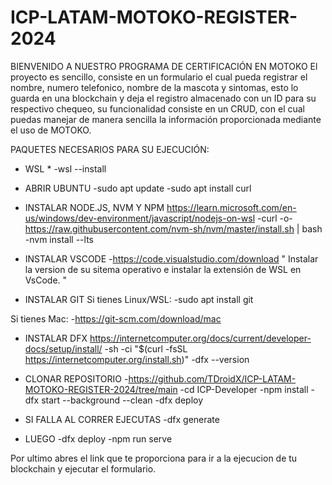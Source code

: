 # ICP-LATAM-MOTOKO-REGISTER-2024
BIENVENIDO A NUESTRO PROGRAMA DE CERTIFICACIÓN EN MOTOKO
El proyecto es sencillo, consiste en un formulario el cual pueda registrar el nombre, numero telefonico, nombre de la mascota y sintomas, esto lo guarda en una blockchain y deja el registro almacenado con un ID para su respectivo chequeo, 
su funcionalidad consiste en un CRUD, con el cual puedas manejar de manera sencilla la información proporcionada mediante el uso de MOTOKO.

PAQUETES NECESARIOS PARA SU EJECUCIÓN:

* WSL * 
-wsl --install

* ABRIR UBUNTU 
-sudo apt update
-sudo apt install curl

* INSTALAR NODE.JS, NVM Y NPM 
https://learn.microsoft.com/en-us/windows/dev-environment/javascript/nodejs-on-wsl
-curl -o- https://raw.githubusercontent.com/nvm-sh/nvm/master/install.sh | bash
-nvm install --lts

* INSTALAR VSCODE 
-https://code.visualstudio.com/download
" Instalar la version de su sitema operativo e instalar la extensión de WSL en VsCode. "

* INSTALAR GIT 
Si tienes Linux/WSL:
-sudo apt install git

Si tienes Mac:
-https://git-scm.com/download/mac

* INSTALAR DFX 
https://internetcomputer.org/docs/current/developer-docs/setup/install/
-sh -ci "$(curl -fsSL https://internetcomputer.org/install.sh)"
-dfx --version

* CLONAR REPOSITORIO 
-https://github.com/TDroidX/ICP-LATAM-MOTOKO-REGISTER-2024/tree/main
-cd ICP-Developer
-npm install
-dfx start --background --clean
-dfx deploy
* SI FALLA AL CORRER EJECUTAS 
-dfx generate
* LUEGO 
-dfx deploy
-npm run serve

Por ultimo abres el link que te proporciona para ir a la ejecucion de tu blockchain y ejecutar el formulario.
